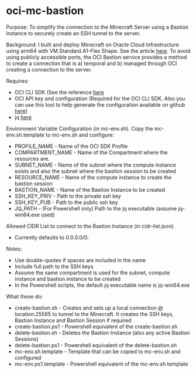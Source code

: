# oci-mc-bastion

Purpose: To simplify the connection to the Minecraft Server using a Bastion Instance to securely create an SSH tunnel to the server.

Background: I built and deploy Minecraft on Oracle Cloud Infrastructure using arm64 with VM.Standard.A1-Flex Shape. See the article [here](https://redthunder.blog/2021/06/21/minecraft-on-oci-arm-plus/ "RedThunder Blog"). To avoid using publicly accessible ports, the OCI Bastion service provides a method to create a connection that is a) temporal and b) managed through OCI creating a connection to the server.

Requires:
- OCI CLI SDK (See the reference [here](https://docs.oracle.com/en-us/iaas/Content/API/Concepts/cliconcepts.htm)
- OCI API key and configuration (Required for the OCI CLI SDK. Also you can use this tool to help generate the configuration available on github [here](https://github.com/jlowe000/oci-config-gen))
- jq [here](https://stedolan.github.io/jq/download/)

Environment Variable Configuration (in mc-env.sh). Copy the mc-env.sh.template to mc-env.sh and configure:
- PROFILE_NAME - Name of the OCI SDK Profile
- COMPARTMENT_NAME - Name of the Compartment where the resources are.
- SUBNET_NAME - Name of the subnet where the compute instance exists and also the subnet where the bastion session to be created
- RESOURCE_NAME - Name of the compute instance to create the bastion session
- BASTION_NAME - Name of the Bastion Instance to be created
- SSH_KEY_PRIV - Path to the private ssh key
- SSH_KEY_PUB - Path to the public ssh key
- JQ_PATH - (For Powershell only) Path to the jq executable (assume jq-win64.exe used)

Allowed CIDR List to connect to the Bastion Instance (in cidr-list.json).
- Currently defaults to 0.0.0.0/0.

Notes:
- Use double-quotes if spaces are included in the name
- Include full path to the SSH keys
- Assume the same compartment is used for the subnet, compute instance and bastion instance to be created
- In the Powershell scripts, the default jq executable name is jq-win64.exe

What these do:
- create-bastion.sh - Creates and sets up a local connection @ location:25565 to tunnel to the Minecraft. It creates the SSH keys, Bastion Instance and Bastion Session if required
- create-bastion.ps1 - Powershell equivalent of the create-bastion.sh
- delete-bastion.sh - Deletes the Bastion Instance (also any active Bastion Sessions)
- delete-bastion.ps1 - Powershell equivalent of the delete-bastion.sh
- mc-env.sh.template - Template that can be copied to mc-env.sh and configured
- mc-env.ps1.template - Powershell equivalent of the mc-env.sh.template
